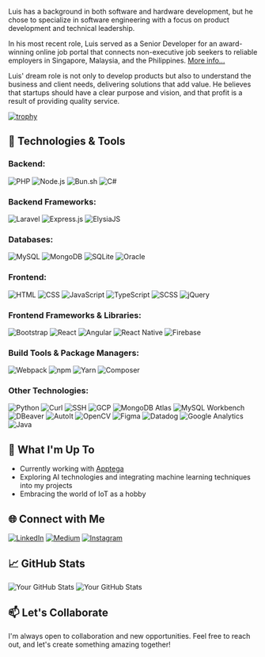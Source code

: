 Luis has a background in both software and hardware development, but he chose to specialize in software engineering with a focus on product development and technical leadership.

In his most recent role, Luis served as a Senior Developer for an award-winning online job portal that connects non-executive job seekers to reliable employers in Singapore, Malaysia, and the Philippines.  [More info...](https://www.fastco.asia)

Luis' dream role is not only to develop products but also to understand the business and client needs, delivering solutions that add value. He believes that startups should have a clear purpose and vision, and that profit is a result of providing quality service.

[![trophy](https://github-profile-trophy.vercel.app/?username=llupRisinglll&theme=onedark)](https://github.com/ryo-ma/github-profile-trophy)

## 🔧 Technologies & Tools
### **Backend:**
![PHP](https://img.shields.io/badge/PHP-777BB4?style=for-the-badge&logo=php&logoColor=white) ![Node.js](https://img.shields.io/badge/Node.js-43853D?style=for-the-badge&logo=node.js&logoColor=white) ![Bun.sh](https://img.shields.io/badge/Bun.sh-F05032?style=for-the-badge) ![C#](https://img.shields.io/badge/C%23-239120?style=for-the-badge&logo=c-sharp&logoColor=white)

### **Backend Frameworks:**
![Laravel](https://img.shields.io/badge/Laravel-FF2D20?style=for-the-badge&logo=laravel&logoColor=white) ![Express.js](https://img.shields.io/badge/Express.js-000000?style=for-the-badge&logo=express&logoColor=white) ![ElysiaJS](https://img.shields.io/badge/ElysiaJS-05122A?style=for-the-badge&logoColor=white)

### **Databases:**
![MySQL](https://img.shields.io/badge/MySQL-4479A1?style=for-the-badge&logo=mysql&logoColor=white) ![MongoDB](https://img.shields.io/badge/MongoDB-47A248?style=for-the-badge&logo=mongodb&logoColor=white) ![SQLite](https://img.shields.io/badge/SQLite-003B57?style=for-the-badge&logo=sqlite&logoColor=white) ![Oracle](https://img.shields.io/badge/Oracle-F80000?style=for-the-badge&logo=oracle&logoColor=white)

### **Frontend:**
![HTML](https://img.shields.io/badge/HTML-239120?style=for-the-badge&logo=html5&logoColor=white) ![CSS](https://img.shields.io/badge/CSS-1572B6?style=for-the-badge&logo=css3&logoColor=white) ![JavaScript](https://img.shields.io/badge/JavaScript-F7DF1E?style=for-the-badge&logo=javascript&logoColor=black) ![TypeScript](https://img.shields.io/badge/TypeScript-3178C6?style=for-the-badge&logo=typescript&logoColor=white) ![SCSS](https://img.shields.io/badge/SCSS-CC6699?style=for-the-badge&logo=sass&logoColor=white) ![jQuery](https://img.shields.io/badge/jQuery-0769AD?style=for-the-badge&logo=jquery&logoColor=white)

### **Frontend Frameworks & Libraries:**
![Bootstrap](https://img.shields.io/badge/Bootstrap-563D7C?style=for-the-badge&logo=bootstrap&logoColor=white) ![React](https://img.shields.io/badge/React-61DAFB?style=for-the-badge&logo=react&logoColor=white) ![Angular](https://img.shields.io/badge/Angular-DD0031?style=for-the-badge&logo=angular&logoColor=white) ![React Native](https://img.shields.io/badge/React_Native-61DAFB?style=for-the-badge&logo=react&logoColor=white) ![Firebase](https://img.shields.io/badge/Firebase-FFCA28?style=for-the-badge&logo=firebase&logoColor=black)

### **Build Tools & Package Managers:**
![Webpack](https://img.shields.io/badge/Webpack-8DD6F9?style=for-the-badge&logo=webpack&logoColor=white) ![npm](https://img.shields.io/badge/npm-CB3837?style=for-the-badge&logo=npm&logoColor=white) ![Yarn](https://img.shields.io/badge/Yarn-2C8EBB?style=for-the-badge&logo=yarn&logoColor=white) ![Composer](https://img.shields.io/badge/Composer-885630?style=for-the-badge&logo=composer&logoColor=white)

### **Other Technologies:**
![Python](https://img.shields.io/badge/Python-3776AB?style=for-the-badge&logo=python&logoColor=white) ![Curl](https://img.shields.io/badge/curl-00599C?style=for-the-badge&logo=curl&logoColor=white) ![SSH](https://img.shields.io/badge/SSH-4A154B?style=for-the-badge&logo=ssh&logoColor=white) ![GCP](https://img.shields.io/badge/Google%20Cloud%20Platform-4285F4?style=for-the-badge&logo=google-cloud&logoColor=white) ![MongoDB Atlas](https://img.shields.io/badge/MongoDB%20Atlas-4DB33D?style=for-the-badge&logo=mongodb&logoColor=white) ![MySQL Workbench](https://img.shields.io/badge/MySQL%20Workbench-4479A1?style=for-the-badge&logo=mysql&logoColor=white) ![DBeaver](https://img.shields.io/badge/DBeaver-6C83AB?style=for-the-badge&logo=dbeaver&logoColor=white) ![AutoIt](https://img.shields.io/badge/AutoIt-1C3557?style=for-the-badge&logo=autoit&logoColor=white) ![OpenCV](https://img.shields.io/badge/OpenCV-5C3EE8?style=for-the-badge&logo=opencv&logoColor=white) ![Figma](https://img.shields.io/badge/Figma-F24E1E?style=for-the-badge&logo=figma&logoColor=white) ![Datadog](https://img.shields.io/badge/Datadog-632CA6?style=for-the-badge&logo=datadog&logoColor=white) ![Google Analytics](https://img.shields.io/badge/Google_Analytics-E37400?style=for-the-badge&logo=google-analytics&logoColor=white) ![Java](https://img.shields.io/badge/Java-007396?style=for-the-badge&logo=java&logoColor=white)



## 🚀 What I'm Up To
- Currently working with [Apptega](https://www.apptega.com/)
- Exploring AI technologies and integrating machine learning techniques into my projects
- Embracing the world of IoT as a hobby


## 🌐 Connect with Me
[![LinkedIn](https://img.shields.io/badge/LinkedIn-0077B5?style=for-the-badge&logo=linkedin&logoColor=white)](https://www.linkedin.com/in/lluprisingll) [![Medium](https://img.shields.io/badge/Medium-12100E?style=for-the-badge&logo=medium&logoColor=white)](https://medium.com/@llupRisingll) [![Instagram](https://img.shields.io/badge/Instagram-E4405F?style=for-the-badge&logo=instagram&logoColor=white)](https://www.instagram.com/lluprisingll/)


## 📈 GitHub Stats
![Your GitHub Stats](https://github-readme-stats.vercel.app/api?username=llupRisinglll&show_icons=true&hide_title=true&hide_border=true)
![Your GitHub Stats](https://github-readme-stats.vercel.app/api?username=LuisPogi&show_icons=true&hide_title=true&hide_border=true)

## 📫 Let's Collaborate
I'm always open to collaboration and new opportunities. Feel free to reach out, and let's create something amazing together!
